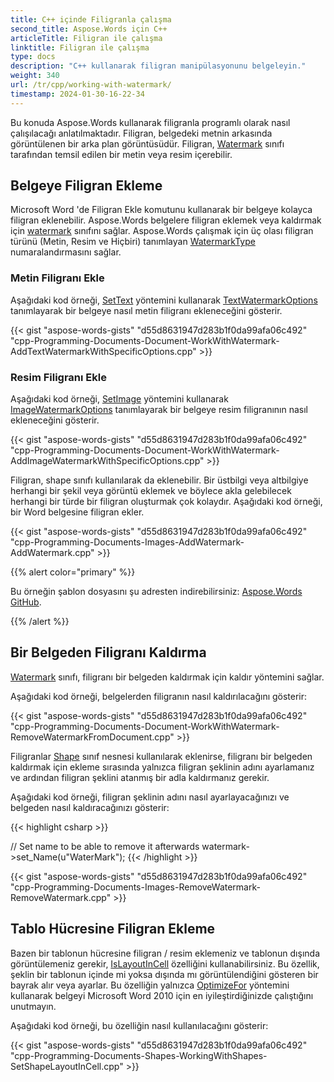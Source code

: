 ```yaml
---
title: C++ içinde Filigranla çalışma
second_title: Aspose.Words için C++
articleTitle: Filigran ile çalışma
linktitle: Filigran ile çalışma
type: docs
description: "C++ kullanarak filigran manipülasyonunu belgeleyin."
weight: 340
url: /tr/cpp/working-with-watermark/
timestamp: 2024-01-30-16-22-34
---
```


Bu konuda Aspose.Words kullanarak filigranla programlı olarak nasıl çalışılacağı anlatılmaktadır. Filigran, belgedeki metnin arkasında görüntülenen bir arka plan görüntüsüdür. Filigran, [Watermark](https://reference.aspose.com/words/cpp/aspose.words/watermark/) sınıfı tarafından temsil edilen bir metin veya resim içerebilir.

## Belgeye Filigran Ekleme

Microsoft Word 'de Filigran Ekle komutunu kullanarak bir belgeye kolayca filigran eklenebilir. Aspose.Words belgelere filigran eklemek veya kaldırmak için [watermark](https://reference.aspose.com/words/cpp/aspose.words/watermark/) sınıfını sağlar. Aspose.Words çalışmak için üç olası filigran türünü (Metin, Resim ve Hiçbiri) tanımlayan [WatermarkType ](https://reference.aspose.com/words/cpp/aspose.words/) numaralandırmasını sağlar.

### Metin Filigranı Ekle

Aşağıdaki kod örneği, [SetText](https://reference.aspose.com/words/cpp/aspose.words/watermark/settext/) yöntemini kullanarak [TextWatermarkOptions](https://reference.aspose.com/words/cpp/aspose.words/textwatermarkoptions/) tanımlayarak bir belgeye nasıl metin filigranı ekleneceğini gösterir.

{{< gist "aspose-words-gists" "d55d8631947d283b1f0da99afa06c492" "cpp-Programming-Documents-Document-WorkWithWatermark-AddTextWatermarkWithSpecificOptions.cpp" >}}

### Resim Filigranı Ekle

Aşağıdaki kod örneği, [SetImage](https://reference.aspose.com/words/cpp/aspose.words/watermark/setimage/) yöntemini kullanarak [ImageWatermarkOptions](https://reference.aspose.com/words/cpp/aspose.words/imagewatermarkoptions/) tanımlayarak bir belgeye resim filigranının nasıl ekleneceğini gösterir.

{{< gist "aspose-words-gists" "d55d8631947d283b1f0da99afa06c492" "cpp-Programming-Documents-Document-WorkWithWatermark-AddImageWatermarkWithSpecificOptions.cpp" >}}

Filigran, shape sınıfı kullanılarak da eklenebilir. Bir üstbilgi veya altbilgiye herhangi bir şekil veya görüntü eklemek ve böylece akla gelebilecek herhangi bir türde bir filigran oluşturmak çok kolaydır. Aşağıdaki kod örneği, bir Word belgesine filigran ekler.

{{< gist "aspose-words-gists" "d55d8631947d283b1f0da99afa06c492" "cpp-Programming-Documents-Images-AddWatermark-AddWatermark.cpp" >}}

{{% alert color="primary" %}}

Bu örneğin şablon dosyasını şu adresten indirebilirsiniz: [Aspose.Words GitHub](https://github.com/aspose-words/Aspose.Words-for-C/tree/master/Examples).

{{% /alert %}}


## Bir Belgeden Filigranı Kaldırma

[Watermark](https://reference.aspose.com/words/cpp/aspose.words/watermark/) sınıfı, filigranı bir belgeden kaldırmak için kaldır yöntemini sağlar.

Aşağıdaki kod örneği, belgelerden filigranın nasıl kaldırılacağını gösterir:

{{< gist "aspose-words-gists" "d55d8631947d283b1f0da99afa06c492" "cpp-Programming-Documents-Document-WorkWithWatermark-RemoveWatermarkFromDocument.cpp" >}}

Filigranlar [Shape](https://reference.aspose.com/words/cpp/aspose.words.drawing/shape/) sınıf nesnesi kullanılarak eklenirse, filigranı bir belgeden kaldırmak için ekleme sırasında yalnızca filigran şeklinin adını ayarlamanız ve ardından filigran şeklini atanmış bir adla kaldırmanız gerekir.

Aşağıdaki kod örneği, filigran şeklinin adını nasıl ayarlayacağınızı ve belgeden nasıl kaldıracağınızı gösterir:

{{< highlight csharp >}}

// Set name to be able to remove it afterwards
watermark->set_Name(u"WaterMark");
{{< /highlight >}}


{{< gist "aspose-words-gists" "d55d8631947d283b1f0da99afa06c492" "cpp-Programming-Documents-Images-RemoveWatermark-RemoveWatermark.cpp" >}}

## Tablo Hücresine Filigran Ekleme

Bazen bir tablonun hücresine filigran / resim eklemeniz ve tablonun dışında görüntülemeniz gerekir, [IsLayoutInCell](https://reference.aspose.com/words/cpp/aspose.words.drawing/shapebase/get_islayoutincell/) özelliğini kullanabilirsiniz. Bu özellik, şeklin bir tablonun içinde mi yoksa dışında mı görüntülendiğini gösteren bir bayrak alır veya ayarlar. Bu özelliğin yalnızca [OptimizeFor](https://reference.aspose.com/words/cpp/aspose.words.settings/compatibilityoptions/optimizefor/) yöntemini kullanarak belgeyi Microsoft Word 2010 için en iyileştirdiğinizde çalıştığını unutmayın.

Aşağıdaki kod örneği, bu özelliğin nasıl kullanılacağını gösterir:

{{< gist "aspose-words-gists" "d55d8631947d283b1f0da99afa06c492" "cpp-Programming-Documents-Shapes-WorkingWithShapes-SetShapeLayoutInCell.cpp" >}}
